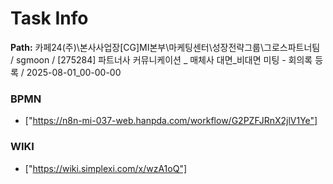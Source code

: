 # Task Info

**Path:** 카페24(주)\본사사업장\[CG]MI본부\마케팅센터\성장전략그룹\그로스파트너팀 / sgmoon / [275284] 파트너사 커뮤니케이션 _ 매체사 대면_비대면 미팅 - 회의록 등록 / 2025-08-01_00-00-00

### BPMN
- ["https://n8n-mi-037-web.hanpda.com/workflow/G2PZFJRnX2jlV1Ye"]

### WIKI
- ["https://wiki.simplexi.com/x/wzA1oQ"]

